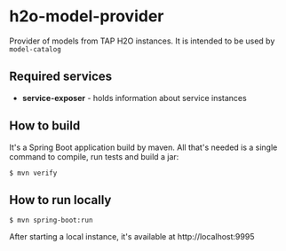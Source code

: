 # h2o-model-provider
Provider of models from TAP H2O instances.
It is intended to be used by `model-catalog`

## Required services

* **service-exposer** - holds information about service instances

## How to build

It's a Spring Boot application build by maven. All that's needed is a single command to compile, run tests and build a jar:

```
$ mvn verify
```

## How to run locally

```
$ mvn spring-boot:run
```
After starting a local instance, it's available at http://localhost:9995
